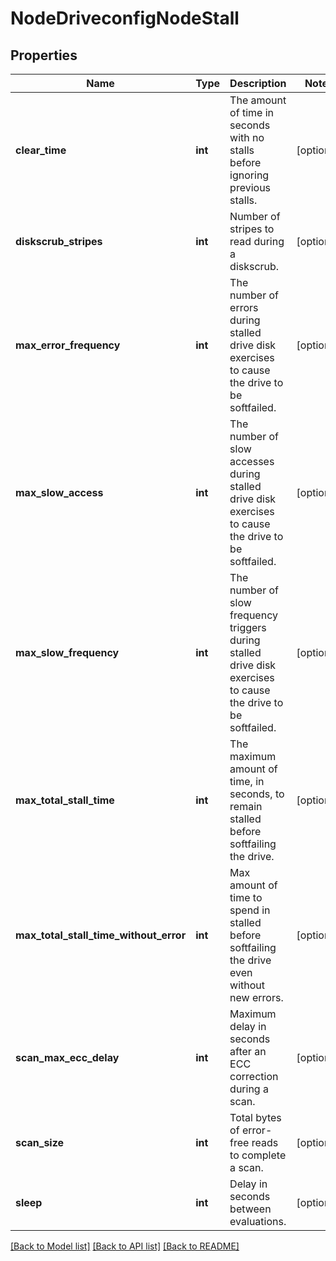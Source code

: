 # NodeDriveconfigNodeStall

## Properties
Name | Type | Description | Notes
------------ | ------------- | ------------- | -------------
**clear_time** | **int** | The amount of time in seconds with no stalls before ignoring previous stalls. | [optional] 
**diskscrub_stripes** | **int** | Number of stripes to read during a diskscrub. | [optional] 
**max_error_frequency** | **int** | The number of errors during stalled drive disk exercises to cause the drive to be softfailed. | [optional] 
**max_slow_access** | **int** | The number of slow accesses during stalled drive disk exercises to cause the drive to be softfailed. | [optional] 
**max_slow_frequency** | **int** | The number of slow frequency triggers during stalled drive disk exercises to cause the drive to be softfailed. | [optional] 
**max_total_stall_time** | **int** | The maximum amount of time, in seconds, to remain stalled before softfailing the drive. | [optional] 
**max_total_stall_time_without_error** | **int** | Max amount of time to spend in stalled before softfailing the drive even without new errors. | [optional] 
**scan_max_ecc_delay** | **int** | Maximum delay in seconds after an ECC correction during a scan. | [optional] 
**scan_size** | **int** | Total bytes of error-free reads to complete a scan. | [optional] 
**sleep** | **int** | Delay in seconds between evaluations. | [optional] 

[[Back to Model list]](../README.md#documentation-for-models) [[Back to API list]](../README.md#documentation-for-api-endpoints) [[Back to README]](../README.md)


